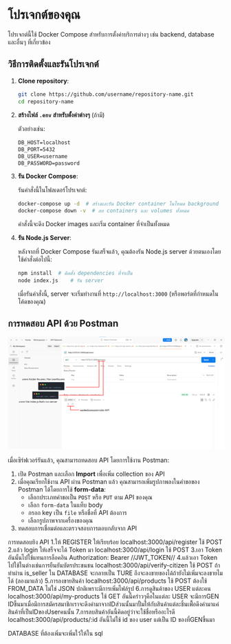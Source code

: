 # โปรเจกต์ของคุณ

โปรเจกต์นี้ใช้ Docker Compose สำหรับการตั้งค่าบริการต่างๆ เช่น backend, database และอื่นๆ ที่เกี่ยวข้อง

## วิธีการติดตั้งและรันโปรเจกต์

1. **Clone repository**:

    ```bash
    git clone https://github.com/username/repository-name.git
    cd repository-name
    ```

2. **สร้างไฟล์ `.env` สำหรับตั้งค่าต่างๆ** (ถ้ามี)

    ตัวอย่างเช่น:
    ```
    DB_HOST=localhost
    DB_PORT=5432
    DB_USER=username
    DB_PASSWORD=password
    ```

3. **รัน Docker Compose**:

    รันคำสั่งนี้ในโฟลเดอร์โปรเจกต์:

    ```bash
    docker-compose up -d  # สร้างและรัน Docker container ในโหมด background
    docker-compose down -v  # ลบ containers และ volumes ทั้งหมด
    ```

    คำสั่งนี้จะดึง Docker images และเริ่ม container ที่จำเป็นทั้งหมด

4. **รัน Node.js Server**:

    หลังจากที่ Docker Compose รันเสร็จแล้ว, คุณต้องรัน Node.js server ด้วยตนเองโดยใช้คำสั่งต่อไปนี้:

    ```bash
    npm install  # ติดตั้ง dependencies ที่จำเป็น
    node index.js    # รัน server
    ```

    เมื่อรันคำสั่งนี้, server จะเริ่มทำงานที่ `http://localhost:3000` (หรือพอร์ตที่กำหนดในโค้ดของคุณ)

## การทดสอบ API ด้วย Postman

![Example Image](pic/postman.png)

เมื่อเซิร์ฟเวอร์รันแล้ว, คุณสามารถทดสอบ API โดยการใช้งาน Postman:
1. เปิด Postman และเลือก **Import** เพื่อเพิ่ม collection ของ API
2. เมื่อคุณเรียกใช้งาน API ผ่าน Postman แล้ว คุณสามารถเพิ่มรูปภาพลงในคำขอของ Postman ได้โดยการใช้ **form-data**:
   - เลือกประเภทคำขอเป็น `POST` หรือ `PUT` ตาม API ของคุณ
   - เลือก `form-data` ในแท็บ body
   - กรอก key เป็น `file` หรือชื่อที่ API ต้องการ
   - เลือกรูปภาพจากเครื่องของคุณ
3. ทดสอบการเชื่อมต่อและตรวจสอบการตอบกลับจาก API

การทดสอบยิง API 
1.ให้ REGISTER ให้เรียบร้อย
localhost:3000/api/register ใช้ POST
2.แล้ว login ให้เสร็จจะได้ Token มา
localhost:3000/api/login ใช้ POST
3.เอา Token อันนั้นไปใช้แทนการล็อคอิน
Authorization: Bearer //JWT_TOKEN//
4.แล้วเอา Token ไปใช้ในต่างเช่นการยืนยันบัตรประชนชน
localhost:3000/api/verify-citizen ใช้ POST
ถ้าทำผ่าน is_seller ใน DATABASE จะกลายเป็น TURE ถึงจะลงขายของได้ถ้ายังไม่เพิ่มจะลงขายไมได้ (ลองมาแล้ว)
5.การลงขายสินค้า
localhost:3000/api/products ใช้ POST
ต้องใช้ FROM_DATA ไม่ใช่ JSON ปกติเพราะมีการเพิ่มไฟล์รูป
6.การดูสินค้าของ USER แต่ละคน
localhost:3000/api/my-products ใช้ GET
อันนี้คร่าวๆคือในแต่ละ USER จะมีการGEN IDขึ้นมาเมื่อมึการสมัครสมาชิกเราจะดึงค่ามาจากIDส่วนนั้นมาปั้มให้กับสินค้าแต่ละชิ้นเพื้่อดึงค่ามาแค่สินค้าที่เป็นIDของUserคนนั้น
7.การลบสินค้าอันนี้คิดอยู่ว่าจะใช้ชื่อหรืออะไรดี
localhost:3000/api/products/:id
อันนี้ไม่ใช้ id ของ user แต่เป็น ID ของที่GENขึ้นมา

DATABASE ที่ต้องเพิ่มจะเพิ่มใว้ให้ใน sql
